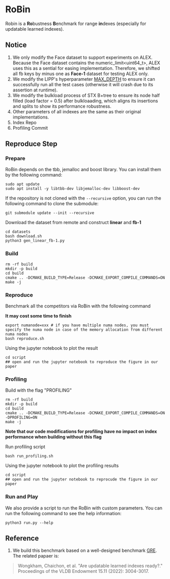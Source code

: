 # RoBin

Robin is a **Ro**bustness **B**enchmark for range **in**dexes (especially for updatable learned indexes).

## Notice

1. We only modify the Face dataset to support experiments on ALEX. Because the Face dataset contains the numeric_limit<uint64_t>, ALEX uses this as a sential for easing implementation. Therefore, we shifted all fb keys by minus one as **Face-1** dataset for testing ALEX only.
2. We modify the LIPP's hyperparameter [MAX_DEPTH](https://github.com/cds-ruc/IndexRepo/blob/b237911cb31fc0a94c1b1911b0fbcadb8fd0870f/src/core/lipp.h#L1088) to ensure it can successfully run all the test cases (otherwise it will crash due to its assertion at runtime).
3. We modify the bulkload process of STX B+tree to ensure its node half filled (load factor = 0.5) after bulkloaading, which aligns its insertions and splits to show its performance robustness.
4. Other parameters of all indexes are the same as their original implementations.
5. Index Repo
6. Profiling Commit 

## Reproduce Step
### Prepare
RoBin depends on the tbb, jemalloc and boost library. You can install them by the following command:

```shell
sudo apt update
sudo apt install -y libtbb-dev libjemalloc-dev libboost-dev
```

If the repository is not cloned with the `--recursive` option, you can run the following command to clone the submodule:

```shell
git submodule update --init --recursive
```

Download the dataset from remote and construct **linear** and **fb-1**
```shell
cd datasets
bash download.sh
python3 gen_linear_fb-1.py
```

### Build
```shell
rm -rf build
mkdir -p build
cd build
cmake .. -DCMAKE_BUILD_TYPE=Release -DCMAKE_EXPORT_COMPILE_COMMANDS=ON
make -j
```

### Reproduce

Benchmark all the competitors via RoBin with the following command

**It may cost some time to finish**
```shell
export numanode=xxx # if you have multiple numa nodes, you must specify the numa node in case of the memory allocation from different numa nodes
bash reproduce.sh
```

Using the jupyter notebook to plot the result
```shell
cd script
## open and run the jupyter notebook to reproduce the figure in our paper
```

### Profiling

Build with the flag "PROFILING"
```shell
rm -rf build
mkdir -p build
cd build
cmake .. -DCMAKE_BUILD_TYPE=Release -DCMAKE_EXPORT_COMPILE_COMMANDS=ON -DPROFILING=ON
make -j
```

**Note that our code modifications for profiling have no impact on index performance when building without this flag**

Run profiling script
```shell
bash run_profiling.sh
```

Using the jupyter notebook to plot the profiling results
```shell
cd script
## open and run the jupyter notebook to reprocude the figure in our paper
```


### Run and Play
We also provide a script to run the RoBin with custom parameters. You can run the following command to see the help information:

```shell
python3 run.py --help
```


## Reference

1. We build this benchmark based on a well-designed benchmark [GRE](<https://github.com/gre4index/GRE>). The related papaer is:
> Wongkham, Chaichon, et al. "Are updatable learned indexes ready?." Proceedings of the VLDB Endowment 15.11 (2022): 3004-3017.
